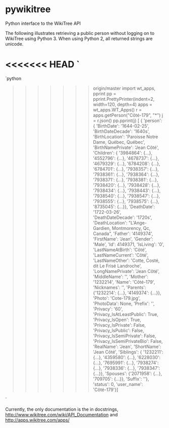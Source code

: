 # pywikitree
Python interface to the WikiTree API

The following illustrates retrieving a public person
without logging on to WikiTree using Python 3. When using
Python 2, all returned strings are unicode.

<<<<<<< HEAD
`
=======
`python
>>>>>>> origin/master
>>> import wt_apps, pprint
>>> pp = pprint.PrettyPrinter(indent=2, width=120, depth=4)
>>> apps = wt_apps.WT_Apps()
>>> r = apps.getPerson("Côté-179", "*")
>>> j = r.json()
>>> pp.pprint(j)
[ { 'person': { 'BirthDate': '1644-02-25',
                'BirthDateDecade': '1640s',
                'BirthLocation': 'Paroisse Notre Dame, Québec, Québec',
                'BirthNamePrivate': 'Jean Côté',
                'Children': { '3984864': {...},
                              '4552796': {...},
                              '4678737': {...},
                              '4679329': {...},
                              '6784208': {...},
                              '6784701': {...},
                              '7938357': {...},
                              '7938361': {...},
                              '7938364': {...},
                              '7938371': {...},
                              '7938381': {...},
                              '7938420': {...},
                              '7938428': {...},
                              '7938434': {...},
                              '7938443': {...},
                              '7938540': {...},
                              '7938547': {...},
                              '7938555': {...},
                              '7938575': {...},
                              '8735045': {...}},
                'DeathDate': '1722-03-26',
                'DeathDateDecade': '1720s',
                'DeathLocation': "L'Ange-Gardien, Montmorency, Qc, Canada",
                'Father': '4149374',
                'FirstName': 'Jean',
                'Gender': 'Male',
                'Id': 4149371,
                'IsLiving': '0',
                'LastNameAtBirth': 'Côté',
                'LastNameCurrent': 'Côté',
                'LastNameOther': 'Cotte, Costé, dit Le Frisé Landroche',
                'LongNamePrivate': 'Jean Côté',
                'MiddleName': '',
                'Mother': '1232214',
                'Name': 'Côté-179',
                'Nicknames': '',
                'Parents': {'1232214': {...}, '4149374': {...}},
                'Photo': 'Cote-179.jpg',
                'PhotoData': None,
                'Prefix': '',
                'Privacy': '60',
                'Privacy_IsAtLeastPublic': True,
                'Privacy_IsOpen': True,
                'Privacy_IsPrivate': False,
                'Privacy_IsPublic': False,
                'Privacy_IsSemiPrivate': False,
                'Privacy_IsSemiPrivateBio': False,
                'RealName': 'Jean',
                'ShortName': 'Jean Côté',
                'Siblings': { '1232211': {...},
                              '4359580': {...},
                              '6228030': {...},
                              '7695991': {...},
                              '7938274': {...},
                              '7938336': {...},
                              '7938347': {...}},
                'Spouses': {'2071958': {...}, '709705': {...}},
                'Suffix': ''},
    'status': 0,
    'user_name': 'Côté-179'}]
>>>
`

Currently, the only documentation is the in docstrings,
http://www.wikitree.com/wiki/API_Documentation
and
http://apps.wikitree.com/apps/
